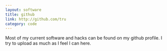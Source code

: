 ```yaml
---
layout: software
title: github
link: http://github.com/tru
category: code
---
```


Most of my current software and hacks can be found on my github profile. I try to upload as much as I feel I can here.